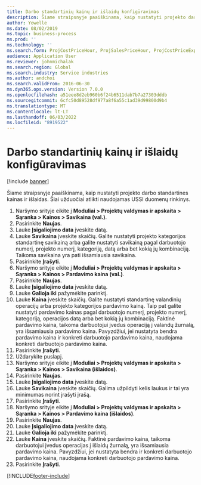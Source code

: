 ```yaml
---
title: Darbo standartinių kainų ir išlaidų konfigūravimas
description: Šiame straipsnyje paaiškinama, kaip nustatyti projekto darbo standartines kainas ir išlaidas.
author: Yowelle
ms.date: 08/02/2019
ms.topic: business-process
ms.prod: ''
ms.technology: ''
ms.search.form: ProjCostPriceHour, ProjSalesPriceHour, ProjCostPriceExpense, ProjSalesPriceCost
audience: Application User
ms.reviewer: johnmichalak
ms.search.region: Global
ms.search.industry: Service industries
ms.author: andchoi
ms.search.validFrom: 2016-06-30
ms.dyn365.ops.version: Version 7.0.0
ms.openlocfilehash: a51eee8d2eb960b6f24b6511dab7b7a27303dddb
ms.sourcegitcommit: 6cfc50d89528df977a8f6a55c1ad39d99800d9b4
ms.translationtype: MT
ms.contentlocale: lt-LT
ms.lasthandoff: 06/03/2022
ms.locfileid: "8919522"
---
```

# <a name="configure-standard-costs-for-labor-and-expenses"></a>Darbo standartinių kainų ir išlaidų konfigūravimas

[!include [banner](../../includes/banner.md)]

Šiame straipsnyje paaiškinama, kaip nustatyti projekto darbo standartines kainas ir išlaidas. Šiai užduočiai atlikti naudojamas USSI duomenų rinkinys.

1. Naršymo srityje eikite į **Moduliai > Projektų valdymas ir apskaita > Sąranka > Kainos > Savikaina (val.)**.
2. Pasirinkite **Naujas**.
3. Lauke **Įsigaliojimo data** įveskite datą.
4. Lauke **Savikaina** įveskite skaičių. Galite nustatyti projekto kategorijos standartinę savikainą arba galite nustatyti savikainą pagal darbuotojo numerį, projekto numerį, kategoriją, datą arba bet kokią jų kombinaciją. Taikoma savikaina yra pati išsamiausia savikaina.  
5. Pasirinkite **Įrašyti**.
6. Naršymo srityje eikite į **Moduliai > Projektų valdymas ir apskaita > Sąranka > Kainos > Pardavimo kaina (val.)**.
7. Pasirinkite **Naujas**.
8. Lauke **Įsigaliojimo data** įveskite datą.
9. Lauke **Galioja iki** pažymėkite parinktį.
10. Lauke **Kaina** įveskite skaičių. Galite nustatyti standartinę valandinių operacijų arba projekto kategorijos pardavimo kainą. Taip pat galite nustatyti pardavimo kainas pagal darbuotojo numerį, projekto numerį, kategoriją, operacijos datą arba bet kokią jų kombinaciją. Faktinė pardavimo kaina, taikoma darbuotojui įvedus operaciją į valandų žurnalą, yra išsamiausia pardavimo kaina. Pavyzdžiui, jei nustatyta bendra pardavimo kaina ir konkreti darbuotojo pardavimo kaina, naudojama konkreti darbuotojo pardavimo kaina.  
11. Pasirinkite **Įrašyti**.
12. Uždarykite puslapį.
13. Naršymo srityje eikite į **Moduliai > Projektų valdymas ir apskaita > Sąranka > Kainos > Savikaina (išlaidos)**.
14. Pasirinkite **Naujas**.
15. Lauke **Įsigaliojimo data** įveskite datą.
16. Lauke **Savikaina** įveskite skaičių. Galima užpildyti kelis laukus ir tai yra minimumas norint įrašyti įrašą.  
17. Pasirinkite **Įrašyti**.
18. Naršymo srityje eikite į **Moduliai > Projektų valdymas ir apskaita > Sąranka > Kainos > Pardavimo kaina (išlaidos)**.
19. Pasirinkite **Naujas**.
20. Lauke **Įsigaliojimo data** įveskite datą.
21. Lauke **Galioja iki** pažymėkite parinktį.
22. Lauke **Kaina** įveskite skaičių. Faktinė pardavimo kaina, taikoma darbuotojui įvedus operacijas į išlaidų žurnalą, yra išsamiausia pardavimo kaina. Pavyzdžiui, jei nustatyta bendra ir konkreti darbuotojo pardavimo kaina, naudojama konkreti darbuotojo pardavimo kaina.  
23. Pasirinkite **Įrašyti**.



[!INCLUDE[footer-include](../../includes/footer-banner.md)]